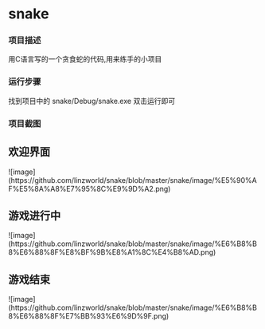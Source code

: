 # snake
<h3>项目描述</h3>
用C语言写的一个贪食蛇的代码,用来练手的小项目
<h3>运行步骤</h3>
找到项目中的 snake/Debug/snake.exe 双击运行即可
<h3>项目截图</h3>
<h2>欢迎界面</h2>
![image](https://github.com/linzworld/snake/blob/master/snake/image/%E5%90%AF%E5%8A%A8%E7%95%8C%E9%9D%A2.png)
<h2>游戏进行中</h2>
![image](https://github.com/linzworld/snake/blob/master/snake/image/%E6%B8%B8%E6%88%8F%E8%BF%9B%E8%A1%8C%E4%B8%AD.png)
<h2>游戏结束</h2>
![image](https://github.com/linzworld/snake/blob/master/snake/image/%E6%B8%B8%E6%88%8F%E7%BB%93%E6%9D%9F.png)
